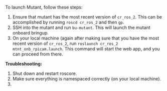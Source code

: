 To launch Mutant, follow these steps:
1. Ensure that mutant has the most recent version of `cr_ros_2`. This can be accomplished by running `roscd cr_ros_2` and then `gp`.
1. SSH into the mutant and run `bu-mutant`. This will launch the mutant onboard bringup.
1. On your local machine (again after making sure that you have the most recent version of `cr_ros_2`, run `roslaunch cr_ros_2 mtnt_onb_rpicam.launch`. This command will start the web app, and you can proceed from there.

**Troubleshooting:**
1. Shut down and restart roscore.
1. Make sure everything is namespaced correctly (on your local machine).
1. 
